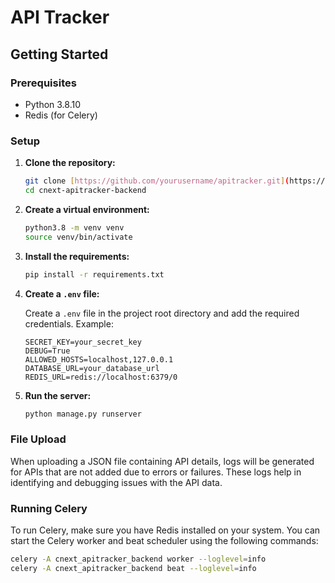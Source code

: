 # API Tracker

## Getting Started

### Prerequisites

- Python 3.8.10
- Redis (for Celery)

### Setup

1. **Clone the repository:**

    ```bash
    git clone [https://github.com/yourusername/apitracker.git](https://github.com/altyon-get/cnext-apitracker-backend)
    cd cnext-apitracker-backend
    ```

2. **Create a virtual environment:**

    ```bash
    python3.8 -m venv venv
    source venv/bin/activate
    ```

3. **Install the requirements:**

    ```bash
    pip install -r requirements.txt
    ```

4. **Create a `.env` file:**

    Create a `.env` file in the project root directory and add the required credentials. Example:

    ```env
    SECRET_KEY=your_secret_key
    DEBUG=True
    ALLOWED_HOSTS=localhost,127.0.0.1
    DATABASE_URL=your_database_url
    REDIS_URL=redis://localhost:6379/0
    ```

5. **Run the server:**

    ```bash
    python manage.py runserver
    ```

### File Upload

When uploading a JSON file containing API details, logs will be generated for APIs that are not added due to errors or failures. These logs help in identifying and debugging issues with the API data.

### Running Celery

To run Celery, make sure you have Redis installed on your system. You can start the Celery worker and beat scheduler using the following commands:

```bash
celery -A cnext_apitracker_backend worker --loglevel=info
celery -A cnext_apitracker_backend beat --loglevel=info
